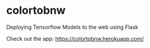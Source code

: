 # colortobnw
Deploying Tensorflow Models to the web using Flask

Check out the app: https://colortobnw.herokuapp.com/
